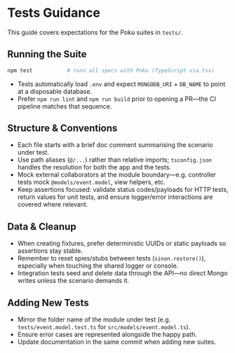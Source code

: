 # Tests Guidance

This guide covers expectations for the Poku suites in `tests/`.

## Running the Suite

```bash
npm test           # runs all specs with Poku (TypeScript via tsx)
```

- Tests automatically load `.env` and expect `MONGODB_URI` + `DB_NAME` to point at a disposable database.
- Prefer `npm run lint` and `npm run build` prior to opening a PR—the CI pipeline matches that sequence.

## Structure & Conventions

- Each file starts with a brief doc comment summarising the scenario under test.
- Use path aliases (`@/...`) rather than relative imports; `tsconfig.json` handles the resolution for both the app and the tests.
- Mock external collaborators at the module boundary—e.g. controller tests mock `@models/event.model`, view helpers, etc.
- Keep assertions focused: validate status codes/payloads for HTTP tests, return values for unit tests, and ensure logger/error interactions are covered where relevant.

## Data & Cleanup

- When creating fixtures, prefer deterministic UUIDs or static payloads so assertions stay stable.
- Remember to reset spies/stubs between tests (`sinon.restore()`), especially when touching the shared logger or console.
- Integration tests seed and delete data through the API—no direct Mongo writes unless the scenario demands it.

## Adding New Tests

- Mirror the folder name of the module under test (e.g. `tests/event.model.test.ts` for `src/models/event.model.ts`).
- Ensure error cases are represented alongside the happy path.
- Update documentation in the same commit when adding new suites.
